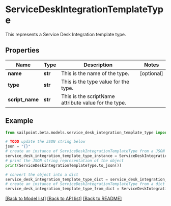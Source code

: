 # ServiceDeskIntegrationTemplateType

This represents a Service Desk Integration template type.

## Properties

Name | Type | Description | Notes
------------ | ------------- | ------------- | -------------
**name** | **str** | This is the name of the type. | [optional] 
**type** | **str** | This is the type value for the type. | 
**script_name** | **str** | This is the scriptName attribute value for the type. | 

## Example

```python
from sailpoint.beta.models.service_desk_integration_template_type import ServiceDeskIntegrationTemplateType

# TODO update the JSON string below
json = "{}"
# create an instance of ServiceDeskIntegrationTemplateType from a JSON string
service_desk_integration_template_type_instance = ServiceDeskIntegrationTemplateType.from_json(json)
# print the JSON string representation of the object
print(ServiceDeskIntegrationTemplateType.to_json())

# convert the object into a dict
service_desk_integration_template_type_dict = service_desk_integration_template_type_instance.to_dict()
# create an instance of ServiceDeskIntegrationTemplateType from a dict
service_desk_integration_template_type_from_dict = ServiceDeskIntegrationTemplateType.from_dict(service_desk_integration_template_type_dict)
```
[[Back to Model list]](../README.md#documentation-for-models) [[Back to API list]](../README.md#documentation-for-api-endpoints) [[Back to README]](../README.md)


